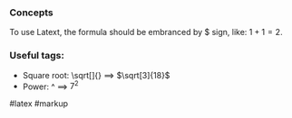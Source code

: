 ### Concepts

To use Latext, the formula should be embranced by $ sign, like: $1 + 1 = 2$.

### Useful tags:

* Square root: \sqrt[]{}  ==>  $\sqrt[3]{18}$
* Power: ^  ==> $7^2$

#latex #markup

